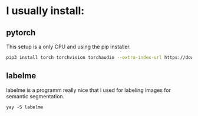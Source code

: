 # I usually install:
## pytorch
This setup is a only CPU and using the pip installer.

```bash
pip3 install torch torchvision torchaudio --extra-index-url https://download.pytorch.org/whl/cpu
```



## labelme
labelme is a programm really nice that i used for labeling images for semantic segmentation.

```
yay -S labelme
```
